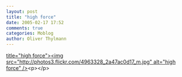 ```yaml
---
layout: post
title: "high force"
date: 2005-02-17 17:52
comments: true
categories: Moblog
author: Oliver Thylmann
---
```



[ title=&quot;high force&quot;&gt;&lt;img src=&quot;http://photos3.flickr.com/4963328_2a47ac0d17_m.jpg&quot; alt=&quot;high force&quot; /&gt;](http://www.flickr.com/photos/oliver/4963328/)&lt;p&gt;&lt;/p&gt;


